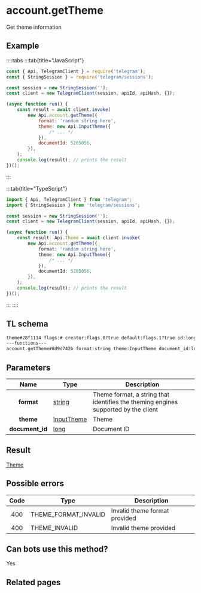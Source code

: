 # account.getTheme

Get theme information

## Example

::::tabs
:::tab{title="JavaScript"}

```js
const { Api, TelegramClient } = require('telegram');
const { StringSession } = require('telegram/sessions');

const session = new StringSession('');
const client = new TelegramClient(session, apiId, apiHash, {});

(async function run() {
    const result = await client.invoke(
        new Api.account.getTheme({
            format: 'random string here',
            theme: new Api.InputTheme({
                /* ... */
            }),
            documentId: 5205056,
        }),
    );
    console.log(result); // prints the result
})();
```

:::

:::tab{title="TypeScript"}

```ts
import { Api, TelegramClient } from 'telegram';
import { StringSession } from 'telegram/sessions';

const session = new StringSession('');
const client = new TelegramClient(session, apiId, apiHash, {});

(async function run() {
    const result: Api.Theme = await client.invoke(
        new Api.account.getTheme({
            format: 'random string here',
            theme: new Api.InputTheme({
                /* ... */
            }),
            documentId: 5205056,
        }),
    );
    console.log(result); // prints the result
})();
```

:::
::::

## TL schema

```txt
theme#28f1114 flags:# creator:flags.0?true default:flags.1?true id:long access_hash:long slug:string title:string document:flags.2?Document settings:flags.3?ThemeSettings installs_count:int = Theme;
---functions---
account.getTheme#8d9d742b format:string theme:InputTheme document_id:long = Theme;
```

## Parameters

|      Name       | Type                                                    | Description                                                                        |
| :-------------: | ------------------------------------------------------- | ---------------------------------------------------------------------------------- |
|   **format**    | [string](https://core.telegram.org/type/string)         | Theme format, a string that identifies the theming engines supported by the client |
|    **theme**    | [InputTheme](https://core.telegram.org/type/InputTheme) | Theme                                                                              |
| **document_id** | [long](https://core.telegram.org/type/long)             | Document ID                                                                        |

## Result

[Theme](https://core.telegram.org/type/Theme)

## Possible errors

| Code | Type                 | Description                   |
| :--: | -------------------- | ----------------------------- |
| 400  | THEME_FORMAT_INVALID | Invalid theme format provided |
| 400  | THEME_INVALID        | Invalid theme provided        |

## Can bots use this method?

Yes

## Related pages
